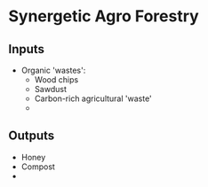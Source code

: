 # Synergetic Agro Forestry
## Inputs
* Organic 'wastes':
  * Wood chips
  * Sawdust
  * Carbon-rich agricultural 'waste'
  * 

## Outputs
* Honey
* Compost
* 
